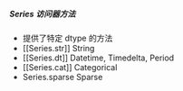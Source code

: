 ##### Series 访问器方法
- 提供了特定 dtype 的方法
- [[Series.str]]  String 
- [[Series.dt]]  Datetime, Timedelta, Period
- [[Series.cat]]  Categorical
- Series.sparse  Sparse
